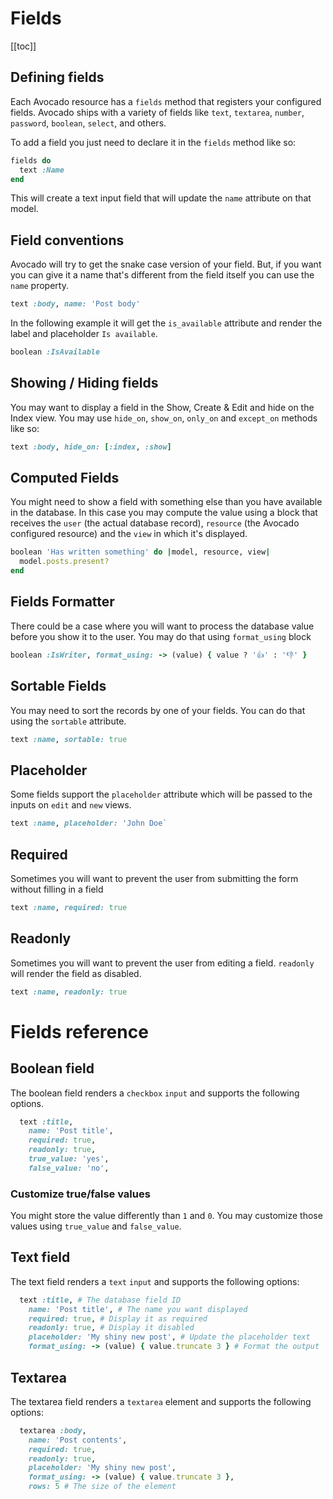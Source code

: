 # Fields

[[toc]]

## Defining fields

Each Avocado resource has a `fields` method that registers your configured fields. Avocado ships with a variety of fields like `text`, `textarea`, `number`, `password`, `boolean`, `select`, and others.

To add a field you just need to declare it in the `fields` method like so:

```ruby
fields do
  text :Name
end
```

This will create a text input field that will update the `name` attribute on that model.

## Field conventions

Avocado will try to get the snake case version of your field. But, if you want you can give it a name that's different from the field itself you can use the `name` property.

```ruby
text :body, name: 'Post body'
```

In the following example it will get the `is_available` attribute and render the label and placeholder `Is available`.

```ruby
boolean :IsAvailable
```

## Showing / Hiding fields

You may want to display a field in the Show, Create & Edit and hide on the Index view. You may use `hide_on`, `show_on`, `only_on` and `except_on` methods like so:

```ruby
text :body, hide_on: [:index, :show]
```

## Computed Fields

You might need to show a field with something else than you have available in the database. In this case you may compute the value using a block that receives the `user` (the actual database record), `resource` (the Avocado configured resource) and the `view` in which it's displayed.

```ruby
boolean 'Has written something' do |model, resource, view|
  model.posts.present?
end
```

## Fields Formatter

There could be a case where you will want to process the database value before you show it to the user. You may do that using `format_using` block

```ruby
boolean :IsWriter, format_using: -> (value) { value ? '👍' : '👎' }
```

## Sortable Fields

You may need to sort the records by one of your fields. You can do that using the `sortable` attribute.

```ruby
text :name, sortable: true
```

## Placeholder

Some fields support the `placeholder` attribute which will be passed to the inputs on `edit` and `new` views.

```ruby
text :name, placeholder: 'John Doe`
```

## Required

Sometimes you will want to prevent the user from submitting the form without filling in a field

```ruby
text :name, required: true
```

## Readonly

Sometimes you will want to prevent the user from editing a field. `readonly` will render the field as disabled.

```ruby
text :name, readonly: true
```

# Fields reference

## Boolean field

The boolean field renders a `checkbox` `input` and supports the following options.

```ruby
  text :title,
    name: 'Post title',
    required: true,
    readonly: true,
    true_value: 'yes',
    false_value: 'no',
```

### Customize true/false values

You might store the value differently than `1` and `0`. You may customize those values using `true_value` and `false_value`.

## Text field

The text field renders a `text` `input` and supports the following options:

```ruby
  text :title, # The database field ID
    name: 'Post title', # The name you want displayed
    required: true, # Display it as required
    readonly: true, # Display it disabled
    placeholder: 'My shiny new post', # Update the placeholder text
    format_using: -> (value) { value.truncate 3 } # Format the output
```

## Textarea

The textarea field renders a `textarea` element and supports the following options:

```ruby
  textarea :body,
    name: 'Post contents',
    required: true,
    readonly: true,
    placeholder: 'My shiny new post',
    format_using: -> (value) { value.truncate 3 },
    rows: 5 # The size of the element
```